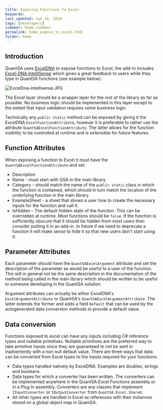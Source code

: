 ```yaml
---
title: Exposing Functions to Excel
keywords: 
last_updated: Jun 10, 2018
tags: [developers]
sidebar: home_sidebar
permalink: home_expose_to_excel.html
folder: home
---
```


## Introduction

QuantSA uses [ExcelDNA](https://github.com/Excel-DNA/ExcelDna) to expose functions to Excel, the add-in includes [Excel-DNA IntelliSense](https://github.com/Excel-DNA/IntelliSense) which gives a great feedback to users while they type in QuantSA functions (see example below).

![ExcelDna-intellisense.JPG](./images/ExcelDna-intellisense.JPG)

The Excel layer should be a wrapper layer for the rest of the library as far as possible.  No business logic should be implemented in this layer except to the extent that input validation requires some business logic.

Technically any `public static` method can be exposed by giving it the ExcelDNA `ExcelFunctionAttribute`, however it is preferable to rather use the attribute `QuantSAExcelFunctionAttribute`.   The latter allows for the function visibility to be controlled at runtime and is extensible for future features.

## Function Attributes

When exposing a function to Excel it must have the `QuantSAExcelFunctionAttribute` and set:

 * Description
 * Name - must start with QSA in the main library
 * Category - should match the name of the `public static` class in which the function is contained, which should in turn match the location of the underlying function in the main library
 * ExampleSheet - a sheet that shows a user how to create the necessary inputs for the function and call it.
 * IsHidden - The default hidden state of the function.  This can be overridden at runtime.  Most functions should be `false`.  If the function is sufficiently obscure that it should be hidden from most users then consider putting it in an add-in.  In future if we need to deprecate a function it will make sense to hide it so that new users don't start using it.


## Parameter Attributes

Each parameter should have the `QuantSAExcelArgument` attribute and set the description of the parameter as would be useful to a user of the function.  This will in general not be the same description in the documentation of the method being called in the main library which should be written to be useful to someone developing in the QuantSA solution.

Argument attributes can actually be either ExcelDNA's `ExcelArgumentAttribute` or QuantSA's `QuantSAExcelArgumentAttribute`.  The latter extends the former and adds a field `Default` that can be used by the autogenerated data conversion methods to provide a default value.

## Data conversion

Functions exposed to excel can have any inputs including C# reference types and nullable primitives.  Nullable primitives are the preferred way to take primitive inputs since they are guaranteed to not be sent in inadvertently with a non null default value.  There are three ways that data can be converted from Excel types to the inputs required for your functions:

* Data types handled natively by ExcelDNA.  Examples are doubles, strings and booleans.
* Data types for which a converter has been written.  The converters can be implemented anywhere in the QuantSA.Excel.Functions assembly or in a Plug In assembly.  Converters are any classes that implement `IInputConverter` or `IOutputConverter` from `QuantSA.Excel.Shared`.
* All other types are handled in Excel as references with their instances stored on a global object map in QuantSA.


